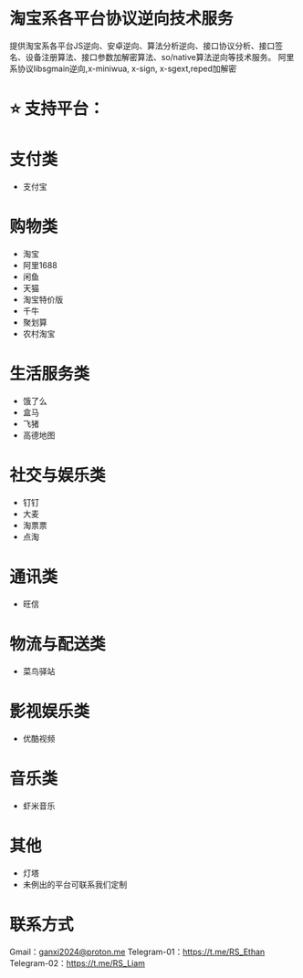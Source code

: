 # 淘宝系各平台协议逆向技术服务

提供淘宝系各平台JS逆向、安卓逆向、算法分析逆向、接口协议分析、接口签名、设备注册算法、接口参数加解密算法、so/native算法逆向等技术服务。
阿里系协议libsgmain逆向,x-miniwua, x-sign, x-sgext,reped加解密

# ⭐ 支持平台：
# 支付类
- 支付宝
  
# 购物类
- 淘宝
- 阿里1688
- 闲鱼
- 天猫
- 淘宝特价版
- 千牛
- 聚划算
- 农村淘宝

# 生活服务类
- 饿了么
- 盒马
- 飞猪
- 高德地图

# 社交与娱乐类
- 钉钉
- 大麦
- 淘票票
- 点淘

# 通讯类
- 旺信

# 物流与配送类
- 菜鸟驿站

# 影视娱乐类
- 优酷视频

# 音乐类
- 虾米音乐

# 其他
- 灯塔
- 未例出的平台可联系我们定制

# 联系方式
Gmail：ganxi2024@proton.me
Telegram-01：https://t.me/RS_Ethan
Telegram-02：https://t.me/RS_Liam
